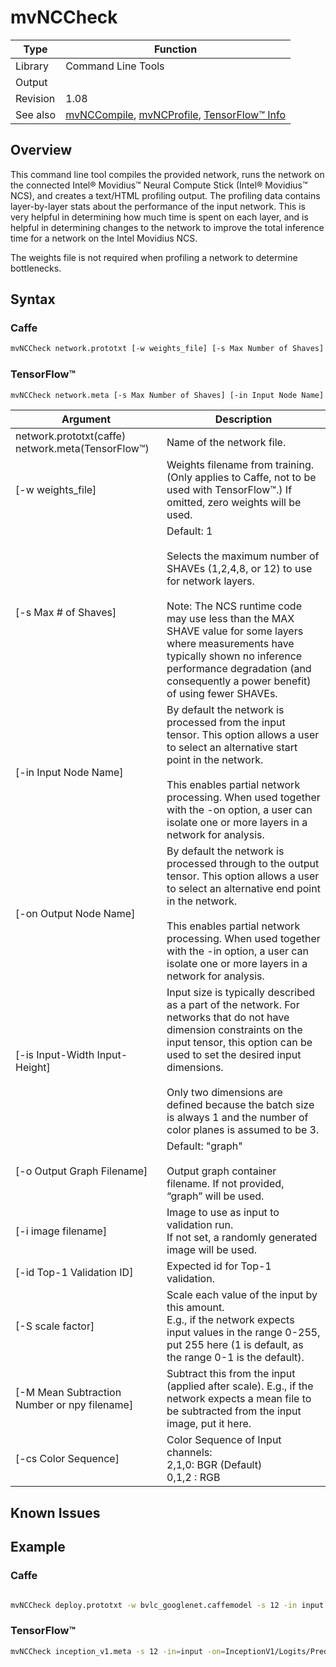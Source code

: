 # mvNCCheck

Type|Function
------------ | -------------
Library|Command Line Tools
Output|
Revision|1.08
See also| [mvNCCompile](compile.md), [mvNCProfile](profile.md), [TensorFlow™ Info](../TensorFlowUsage.md)

## Overview
This command line tool compiles the provided network, runs the network on the connected Intel® Movidius™ Neural Compute Stick (Intel® Movidius™ NCS), and creates a text/HTML profiling output. The profiling data contains layer-by-layer stats about the performance of the input network. This is very helpful in determining how much time is spent on each layer, and is helpful in determining changes to the network to improve the total inference time for a network on the Intel Movidius NCS.

The weights file is not required when profiling a network to determine bottlenecks.

## Syntax

### Caffe
```bash
mvNCCheck network.prototxt [-w weights_file] [-s Max Number of Shaves] [-in Input Node Name] [-on Output Node Name] [-is Input-Width Input-Height] [-o Output Graph Filename] [-i image filename] [-id Top-1 Validation ID] [-S scale factor] [-M Mean Subtraction Number or npy filename] [-cs Color Sequence]
```

### TensorFlow™
```bash
mvNCCheck network.meta [-s Max Number of Shaves] [-in Input Node Name] [-on Output Node Name] [-is Input-Width Input-Height] [-o Output Graph Filename] [-i image filename] [-id Top-1 Validation ID] [-S scale factor] [-M Mean Subtraction Number or npy filename] [-cs Color Sequence]
```

Argument|Description
------------ | -------------
network.prototxt(caffe)<br>network.meta(TensorFlow™)|Name of the network file. 
[-w weights_file]|Weights filename from training. (Only applies to Caffe, not to be used with TensorFlow™.) If omitted, zero weights will be used. 
[-s Max # of Shaves]|Default: 1<br><br>Selects the maximum number of SHAVEs (1,2,4,8, or 12) to use for network layers.<br><br>Note: The NCS runtime code may use less than the MAX SHAVE value for some layers where measurements have typically shown no inference performance degradation (and consequently a power benefit) of using fewer SHAVEs.
[-in Input Node Name]|By default the network is processed from the input tensor. This option allows a user to select an alternative start point in the network.<br><br>This enables partial network processing. When used together with the -on option, a user can isolate one or more layers in a network for analysis.
[-on Output Node Name]|By default the network is processed through to the output tensor. This option allows a user to select an alternative end point in the network.<br><br>This enables partial network processing. When used together with the -in option, a user can isolate one or more layers in a network for analysis.
[-is Input-Width Input-Height]|Input size is typically described as a part of the network. For networks that do not have dimension constraints on the input tensor, this option can be used to set the desired input dimensions.<br><br>Only two dimensions are defined because the batch size is always 1 and the number of color planes is assumed to be 3.
[-o Output Graph Filename]|Default: "graph"<br><br>Output graph container filename. If not provided, “graph” will be used.
[-i image filename]|Image to use as input to validation run.<br>If not set, a randomly generated image will be used.
[-id Top-1 Validation ID]|Expected id for Top-1 validation.
[-S scale factor]|Scale each value of the input by this amount.<br>E.g., if the network expects input values in the range 0-255, put 255 here (1 is default, as the range 0-1 is the default).
[-M Mean Subtraction Number or npy filename]|Subtract this from the input (applied after scale). E.g., if the network expects a mean file to be subtracted from the input image, put it here.
[-cs Color Sequence]|Color Sequence of Input channels:<br>  2,1,0: BGR (Default) <br>  0,1,2 : RGB

## Known Issues

## Example
### Caffe
```bash

mvNCCheck deploy.prototxt -w bvlc_googlenet.caffemodel -s 12 -in input -on prob -is 224 224 -o GoogLeNet.graph -cs 2,1,0

```
### TensorFlow™
```bash
mvNCCheck inception_v1.meta -s 12 -in=input -on=InceptionV1/Logits/Predictions/Reshape_1 -is 224 224 -o InceptionV1.graph -cs 0,1,2

```
